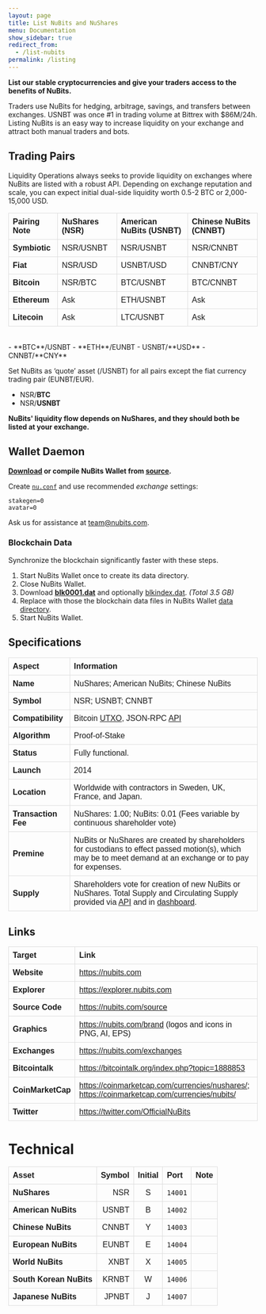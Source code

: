 ```yaml
---
layout: page
title: List NuBits and NuShares
menu: Documentation
show_sidebar: true
redirect_from:
  - /list-nubits
permalink: /listing
---
```

**List our stable cryptocurrencies and give your traders access to the benefits of NuBits.**

Traders use NuBits for hedging, arbitrage, savings, and transfers between exchanges. USNBT was once #1 in trading volume at Bittrex with $86M/24h. Listing NuBits is an easy way to increase liquidity on your exchange and attract both manual traders and bots.

## Trading Pairs

Liquidity Operations always seeks to provide liquidity on exchanges where NuBits are listed with a robust API. Depending on exchange reputation and scale, you can expect initial dual-side liquidity worth 0.5-2 BTC or 2,000-15,000 USD.

Pairing Note | NuShares (NSR) | American NuBits (USNBT) | Chinese NuBits (CNNBT)
|:--|:--|:--|:--
Symbiotic|NSR/USNBT|NSR/USNBT|NSR/CNNBT
Fiat|NSR/USD|USNBT/USD|CNNBT/CNY
Bitcoin|NSR/BTC|BTC/USNBT|BTC/CNNBT
Ethereum|Ask|ETH/USNBT|Ask
Litecoin|Ask|LTC/USNBT|Ask

<br>
- **BTC**/USNBT
- **ETH**/EUNBT
- USNBT/**USD**
- CNNBT/**CNY**

Set NuBits as ‘quote’ asset (/USNBT) for all pairs except the fiat currency trading pair (EUNBT/EUR).

- NSR/**BTC**
- NSR/**USNBT**

**NuBits' liquidity flow depends on NuShares, and they should both be listed at your exchange.**

## Wallet Daemon

**[Download](/wallet) or compile NuBits Wallet from [source](/source).**

Create [`nu.conf`](https://nubits.com/wallet-manual) and use recommended *exchange* settings:

```
stakegen=0
avatar=0
```

Ask us for assistance at [team@nubits.com](mailto:team@nubits.com).

### Blockchain Data

Synchronize the blockchain significantly faster with these steps.

1. Start NuBits Wallet once to create its data directory.
2. Close NuBits Wallet.
3. Download [**blk0001.dat**](https://nubits.ams3.digitaloceanspaces.com/blk0001.dat) and optionally [blkindex.dat](https://nubits.ams3.digitaloceanspaces.com/blkindex.dat). *(Total 3.5 GB)*
4. Replace with those the blockchain data files in NuBits Wallet [data directory](https://nubits.com/wallet-manual).
5. Start NuBits Wallet.

## Specifications

| Aspect | Information
|:--|:--|
Name | NuShares; American NuBits; Chinese NuBits
Symbol | NSR; USNBT; CNNBT
Compatibility | Bitcoin [UTXO](https://en.wikipedia.org/wiki/Unspent_transaction_output), JSON-RPC [API](https://nubits.com/api)
Algorithm | Proof-of-Stake
Status | Fully functional.
Launch | 2014
Location | Worldwide with contractors in Sweden, UK, France, and Japan.
Transaction Fee | NuShares: 1.00; NuBits: 0.01 (Fees variable by continuous shareholder vote)
Premine | NuBits or NuShares are created by shareholders for custodians to effect passed motion(s), which may be to meet demand at an exchange or to pay for expenses.
Supply | Shareholders vote for creation of new NuBits or NuShares. Total Supply and Circulating Supply provided via [API](https://nubits.com/api) and in [dashboard](https://grafana.crypto-daio.co.uk/d/000000027/supply-reserves-and-equilibrium?refresh=5m&panelId=13&orgId=1).

## Links

| Target | Link |
|:--|:--|
Website | https://nubits.com
Explorer | https://explorer.nubits.com
Source Code | https://nubits.com/source
Graphics | https://nubits.com/brand (logos and icons in PNG, AI, EPS)
Exchanges | https://nubits.com/exchanges
Bitcointalk | https://bitcointalk.org/index.php?topic=1888853
CoinMarketCap | https://coinmarketcap.com/currencies/nushares/; https://coinmarketcap.com/currencies/nubits/
Twitter | https://twitter.com/OfficialNuBits

# Technical

| Asset | Symbol | Initial | Port | Note |
|---|--:|:-:|---|---|
NuShares | NSR | S | `14001` | 
American NuBits | USNBT | B | `14002` | 
Chinese NuBits | CNNBT | Y | `14003` | 
European NuBits | EUNBT | E | `14004` | 
World NuBits | XNBT | X | `14005` |
South Korean NuBits | KRNBT | W | `14006` |
Japanese NuBits | JPNBT | J | `14007` |

<style>
  table {
    font-family: arial, sans-serif;
    border-collapse: collapse;
    width: 100%;
  }
  td, th {
    border: 1px solid #dddddd;
    text-align: left;
    padding: 8px;
  }
  td:first-child {
    font-weight: bold;
  }
</style>
